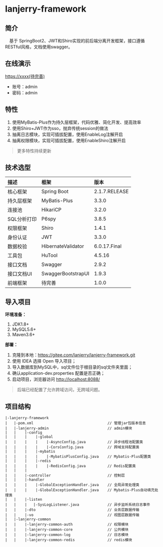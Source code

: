# lanjerry-framework

## 简介
&emsp;基于 SpringBoot2、JWT和Shiro实现的前后端分离开发框架，接口遵循RESTful风格，文档使用swagger。

## 在线演示

[https://xxxx(待完善)](https://xxxx) 

- 账号：admin
- 密码：admin 

## 特性
1. 使用MyBatis-Plus作为持久层框架，代码优雅、简化开发、提高效率
2. 使用Shiro+JWT作为sso，抛弃传统session的做法 
3. 抽离日志模块，实现可插拔配置，使用EnableLog注解开启
4. 抽离权限模块，实现可插拔配置，使用EnableShiro注解开启

>更多特性持续更新

## 技术选型

描述 | 框架 | 版本 
:---|:---|:---
核心框架 | Spring Boot | 2.1.7.RELEASE
持久层框架 | MyBatis-Plus | 3.3.0
连接池 | HikariCP | 3.2.0
SQL分析打印 | P6spy | 3.8.5
权限框架 | Shiro | 1.4.1
身份认证 | JWT | 3.3.0
数据校验 | HibernateValidator | 6.0.17.Final
工具包| HuTool | 4.5.16
接口文档 | Swagger | 2.9.2
接口文档UI | SwaggerBootstrapUI | 1.9.3
前端框架 | 待完善 | 1.0.0 

## 导入项目

**环境准备：**
1. JDK1.8+
2. MySQL5.6+
3. Maven3.6+

**部署：**
1. 克隆到本地：https://gitee.com/lanjerry/lanjerry-framework.git
2. 使用 IDEA 选择 Open 导入项目；
2. 导入数据库到MySQL中，sql文件位于根目录的sql文件夹里面；
3. 确认application-dev.properties 配置是否正确；
4. 启动项目，浏览器访问 [http://localhost:8088/](http://localhost:8088/) 

> 后端已经配置了允许跨域访问，无跨域问题。

## 项目结构

```
|-lanjerry-framework
|   |-pom.xml                                  // 管理jar包版本信息
|   |-lanjerry-admin                           // admin模块
|   |    |-config 
|   |    |    |-global
|   |    |    |    |-AsyncConfig.java          // 异步线程池配置类
|   |    |    |    |-CorsConfig.java           // 跨域支持配置类
|   |    |    |-mybatis
|   |    |    |    |-MybatisPlusConfig.java    // Mybatis-Plus配置类
|   |    |    |-redis
|   |    |    |    |-RedisConfig.java          // Redis配置类
|   |    |        
|   |    |-controller                          // 控制层
|   |    |-handler
|   |    |    |-GlobalExceptionHandler.java    // 全局异常处理类
|   |    |    |-GlobalExceptionHandler.java    // Mybatis-Plus自动填充处理类
|   |    |-listen
|   |    |   |-SysLogListener.java             // 异步监听系统日志事件
|   |    |-dto                                 // 业务层数据传输
|   |    |-vo                                  // 视图层数据传输
|   |-lanjerry-common 
|   |    |-lanjerry-common-auth                // 权限模块
|   |    |-lanjerry-common-core                // 公共模块
|   |    |-lanjerry-common-log                 // 日志模块
|   |    |-lanjerry-common-redis               // redis模块
```